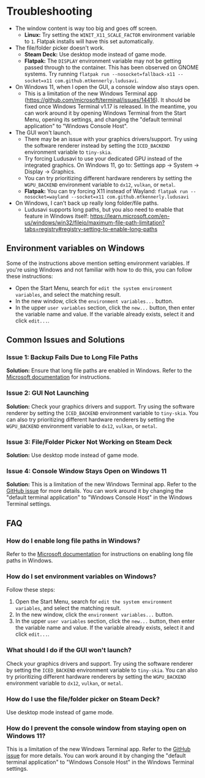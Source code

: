 # Troubleshooting
* The window content is way too big and goes off screen.
  * **Linux:** Try setting the `WINIT_X11_SCALE_FACTOR` environment variable to `1`.
    Flatpak installs will have this set automatically.
* The file/folder picker doesn't work.
  * **Steam Deck:** Use desktop mode instead of game mode.
  * **Flatpak:** The `DISPLAY` environment variable may not be getting passed through to the container.
    This has been observed on GNOME systems.
    Try running `flatpak run --nosocket=fallback-x11 --socket=x11 com.github.mtkennerly.ludusavi`.
* On Windows 11, when I open the GUI, a console window also stays open.
  * This is a limitation of the new Windows Terminal app (https://github.com/microsoft/terminal/issues/14416).
    It should be fixed once Windows Terminal v1.17 is released.
    In the meantime, you can work around it by opening Windows Terminal from the Start Menu,
    opening its settings, and changing the "default terminal application" to "Windows Console Host".
* The GUI won't launch.
  * There may be an issue with your graphics drivers/support.
    Try using the software renderer instead by setting the `ICED_BACKEND` environment variable to `tiny-skia`.
  * Try forcing Ludusavi to use your dedicated GPU instead of the integrated graphics.
    On Windows 11, go to: Settings app -> System -> Display -> Graphics.
  * You can try prioritizing different hardware renderers
    by setting the `WGPU_BACKEND` environment variable to `dx12`, `vulkan`, or `metal`.
  * **Flatpak:** You can try forcing X11 instead of Wayland:
    `flatpak run --nosocket=wayland --socket=x11 com.github.mtkennerly.ludusavi`
* On Windows, I can't back up really long folder/file paths.
  * Ludusavi supports long paths,
    but you also need to enable that feature in Windows itself:
    https://learn.microsoft.com/en-us/windows/win32/fileio/maximum-file-path-limitation?tabs=registry#registry-setting-to-enable-long-paths

## Environment variables on Windows
Some of the instructions above mention setting environment variables.
If you're using Windows and not familiar with how to do this,
you can follow these instructions:

* Open the Start Menu,
  search for `edit the system environment variables`,
  and select the matching result.
* In the new window, click the `environment variables...` button.
* In the upper `user variables` section, click the `new...` button,
  then enter the variable name and value.
  If the variable already exists, select it and click `edit...`.

## Common Issues and Solutions

### Issue 1: Backup Fails Due to Long File Paths
**Solution:** Ensure that long file paths are enabled in Windows. Refer to the [Microsoft documentation](https://learn.microsoft.com/en-us/windows/win32/fileio/maximum-file-path-limitation?tabs=registry#registry-setting-to-enable-long-paths) for instructions.

### Issue 2: GUI Not Launching
**Solution:** Check your graphics drivers and support. Try using the software renderer by setting the `ICED_BACKEND` environment variable to `tiny-skia`. You can also try prioritizing different hardware renderers by setting the `WGPU_BACKEND` environment variable to `dx12`, `vulkan`, or `metal`.

### Issue 3: File/Folder Picker Not Working on Steam Deck
**Solution:** Use desktop mode instead of game mode.

### Issue 4: Console Window Stays Open on Windows 11
**Solution:** This is a limitation of the new Windows Terminal app. Refer to the [GitHub issue](https://github.com/microsoft/terminal/issues/14416) for more details. You can work around it by changing the "default terminal application" to "Windows Console Host" in the Windows Terminal settings.

## FAQ

### How do I enable long file paths in Windows?
Refer to the [Microsoft documentation](https://learn.microsoft.com/en-us/windows/win32/fileio/maximum-file-path-limitation?tabs=registry#registry-setting-to-enable-long-paths) for instructions on enabling long file paths in Windows.

### How do I set environment variables on Windows?
Follow these steps:
1. Open the Start Menu, search for `edit the system environment variables`, and select the matching result.
2. In the new window, click the `environment variables...` button.
3. In the upper `user variables` section, click the `new...` button, then enter the variable name and value. If the variable already exists, select it and click `edit...`.

### What should I do if the GUI won't launch?
Check your graphics drivers and support. Try using the software renderer by setting the `ICED_BACKEND` environment variable to `tiny-skia`. You can also try prioritizing different hardware renderers by setting the `WGPU_BACKEND` environment variable to `dx12`, `vulkan`, or `metal`.

### How do I use the file/folder picker on Steam Deck?
Use desktop mode instead of game mode.

### How do I prevent the console window from staying open on Windows 11?
This is a limitation of the new Windows Terminal app. Refer to the [GitHub issue](https://github.com/microsoft/terminal/issues/14416) for more details. You can work around it by changing the "default terminal application" to "Windows Console Host" in the Windows Terminal settings.

